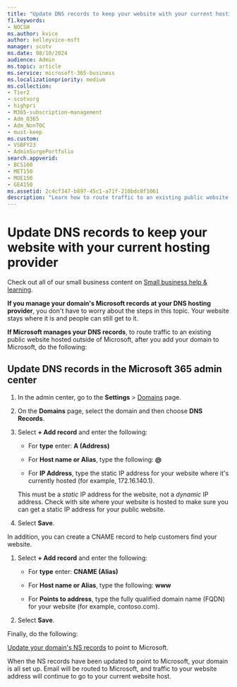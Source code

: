 ```yaml
---
title: "Update DNS records to keep your website with your current hosting provider"
f1.keywords:
- NOCSH
ms.author: kvice
author: kelleyvice-msft
manager: scotv
ms.date: 08/10/2024
audience: Admin
ms.topic: article
ms.service: microsoft-365-business
ms.localizationpriority: medium
ms.collection: 
- Tier2
- scotvorg
- highpri
- M365-subscription-management
- Adm_O365
- Adm_NonTOC
- must-keep
ms.custom: 
- VSBFY23
- AdminSurgePortfolio
search.appverid:
- BCS160
- MET150
- MOE150
- GEA150
ms.assetid: 2c4cf347-b897-45c1-a71f-210bdc8f1061
description: "Learn how to route traffic to an existing public website hosted outside of Microsoft, if you have set Microsoft to manage DNS records for your custom domain."
---
```


# Update DNS records to keep your website with your current hosting provider

Check out all of our small business content on [Small business help & learning](https://go.microsoft.com/fwlink/?linkid=2224585).

 **If you manage your domain's Microsoft records at your DNS hosting provider**, you don't have to worry about the steps in this topic. Your website stays where it is and people can still get to it.
  
 **If Microsoft manages your DNS records**, to route traffic to an existing public website hosted outside of Microsoft, after you add your domain to Microsoft, do the following:
  
## Update DNS records in the Microsoft 365 admin center

1. In the admin center, go to the **Settings** \> <a href="https://go.microsoft.com/fwlink/p/?linkid=834818" target="_blank">Domains</a> page.

1. On the **Domains** page, select the domain and then choose **DNS Records**.

1. Select **+ Add record** and enter the following:
    
   - For **type** enter: **A (Address)**
    
   - For **Host name or Alias**, type the following: **@**
    
   - For **IP Address**, type the static IP address for your website where it's currently hosted (for example, 172.16.140.1).
    
   This must be a  *static*  IP address for the website, not a *dynamic* IP address. Check with site where your website is hosted to make sure you can get a static IP address for your public website.
    
1. Select **Save**.
    
In addition, you can create a CNAME record to help customers find your website.
  
1. Select **+ Add record** and enter the following:
    
   - For **type** enter: **CNAME (Alias)**
    
   - For **Host name or Alias**, type the following: **www**
    
   - For **Points to address**, type the fully qualified domain name (FQDN) for your website (for example, contoso.com).
    
1. Select **Save**.
    
Finally, do the following:
  
[Update your domain's NS records](../setup/add-domain.md) to point to Microsoft.
  
When the NS records have been updated to point to Microsoft, your domain is all set up. Email will be routed to Microsoft, and traffic to your website address will continue to go to your current website host.
